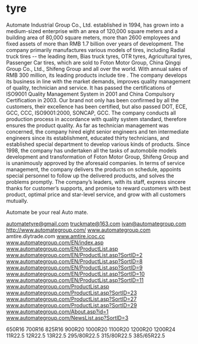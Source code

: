 tyre
====

Automate Industrial Group Co., Ltd. established in 1994, has grown into a medium-sized enterprise with an area of 120,000 square meters and a building area of 80,000 square meters, more than 2600 employees and fixed assets of more than RMB 1.7 billion over years of development. 
The company primarily manufactures various models of tires, including Radial truck tires -- the leading item, Bias truck tyres, OTR tyres, Agricultural tyres, Passenger Car tires, which are sold to Foton Motor Group, China Qingqi Group Co., Ltd., Shifeng Group and all over the world. With annual sales of RMB 300 million, its leading products include tire . 
The company develops its business in line with the market demands, improves quality management of quality, technician and service. It has passed the certifications of ISO9001 Quality Management System in 2001 and China Compulsory Certification in 2003. Our brand not only has been confirmed by all the customers, their excellence has been certified, but also passed DOT, ECE, GCC, CCC, ISO9001:2000, SONCAP, GCC.
The company conducts all production process in accordance with quality system standard, therefore ensures the product quality. As far as technician management was concerned, the company hired eight senior engineers and ten intermediate engineers since its establishment, educated thirty technicians, and established special department to develop various kinds of products. Since 1998, the company has undertaken all the tasks of automobile models development and transformation of Foton Motor Group, Shifeng Group and is unanimously approved by the aforesaid companies. In terms of service management, the company delivers the products on schedule, appoints special personnel to follow up the delivered products, and solves the problems promptly. 
The company’s leaders, with its staff, express sincere thanks for customer’s supports, and promise to reward customers with best product, optimal price and star-level service, and grow with all customers mutually.

Automate be your real Auto mate.

automatetyre@gmail.com
truckmate@163.com
ivan@automategroup.com
http://www.automategroup.com/
www.automategroup.com
amtire.diytrade.com
www.amtire.icoc.cc
www.automategroup.com/EN/index.asp
www.automategroup.com/EN/ProductList.asp
www.automategroup.com/EN/ProductList.asp?SortID=2
www.automategroup.com/EN/ProductList.asp?SortID=8
www.automategroup.com/EN/ProductList.asp?SortID=9
www.automategroup.com/EN/ProductList.asp?SortID=10
www.automategroup.com/EN/ProductList.asp?SortID=11
www.automategroup.com/ProductList.asp
www.automategroup.com/ProductList.asp?SortID=23
www.automategroup.com/ProductList.asp?SortID=27
www.automategroup.com/ProductList.asp?SortID=29
www.automategroup.com/About.asp?id=1
www.automategroup.com/NewsList.asp?SortID=3

650R16 700R16 825R16 900R20 1000R20 1100R20 1200R20 1200R24 11R22.5 12R22.5 13R22.5 295/80R22.5 315/80R22.5 385/65R22.5
